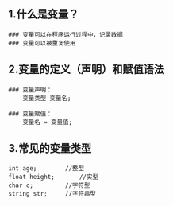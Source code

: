 ## 1.什么是变量？
	### 变量可以在程序运行过程中，记录数据
	### 变量可以被重复使用
	
## 2.变量的定义（声明）和赋值语法
	### 变量声明：
		变量类型 变量名;
	
	### 变量赋值：
		变量名 = 变量值;
		
## 3.常见的变量类型
	int age;		//整型
	float height;		//实型
	char c;			//字符型
	string str;		//字符串型
